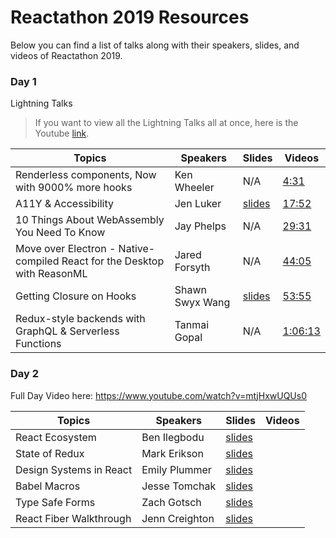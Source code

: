# Reactathon 2019 Resources

Below you can find a list of talks along with their speakers, slides, and videos of Reactathon 2019.

### Day 1

Lightning Talks
> If you want to view all the Lightning Talks all at once, here is the Youtube [link](https://youtu.be/Wt4kuspJIxY).

| Topics | Speakers | Slides | Videos |
| ------ | ------ | ------ | ------ |
| Renderless components, Now with 9000% more hooks | Ken Wheeler | N/A |[4:31](https://www.youtube.com/watch?v=Wt4kuspJIxY&t=271s)|
| A11Y & Accessibility | Jen Luker |[slides](https://www.jenluker.com/5AccessibilityMyths/) |[17:52](https://www.youtube.com/watch?v=Wt4kuspJIxY&t=1072s)|
| 10 Things About WebAssembly You Need To Know | Jay Phelps | N/A |[29:31](https://www.youtube.com/watch?v=Wt4kuspJIxY&t=1771s)|
| Move over Electron - Native-compiled React for the Desktop with ReasonML | Jared Forsyth | N/A |[44:05](https://www.youtube.com/watch?v=Wt4kuspJIxY&t=2645s)|
| Getting Closure on Hooks| Shawn Swyx Wang | [slides](https://www.netlify.com/blog/2019/03/11/deep-dive-how-do-react-hooks-really-work/)|[53:55](https://www.youtube.com/watch?v=Wt4kuspJIxY&t=3235s)|
| Redux-style backends with GraphQL & Serverless Functions | Tanmai Gopal | N/A |[1:06:13](https://www.youtube.com/watch?v=Wt4kuspJIxY&t=3973s)|

### Day 2

Full Day Video here: https://www.youtube.com/watch?v=mtjHxwUQUs0

| Topics | Speakers | Slides | Videos |
| ------ | ------ | ------ | ------ |
| React Ecosystem | Ben Ilegbodu | [slides](http://www.benmvp.com/slides/2019/reactathon/react-eco.html) | |
| State of Redux | Mark Erikson | [slides](https://blog.isquaredsoftware.com/presentations/2019-03-state-of-redux/#/) | |
| Design Systems in React| Emily Plummer | [slides](https://docs.google.com/presentation/d/1ku4BysY6k1bCgZEp0Qp42ihIRixBsKSvHnOPzs4kUM4/edit)| |
| Babel Macros | Jesse Tomchak | [slides](https://transform-for-good.netlify.com/#cuts_29-05_chat) | |
| Type Safe Forms | Zach Gotsch | [slides](https://docs.google.com/presentation/d/1aTsmZ28A8pa4XKDRHsCp1mUM86J1LX75dEOxl721_2Y/edit) | |
| React Fiber Walkthrough | Jenn Creighton | [slides](https://speakerdeck.com/jenncreighton/everything-i-know-about-react-i-learned-from-twitter)| |
